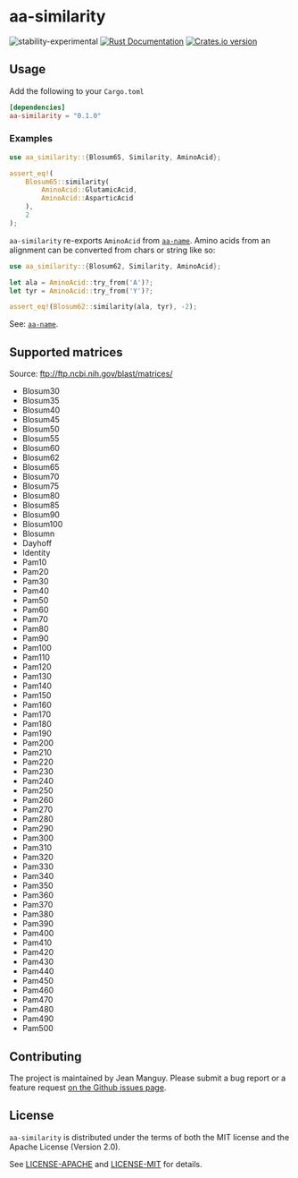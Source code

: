 # aa-similarity

![stability-experimental](https://img.shields.io/badge/stability-experimental-orange.svg)
[![Rust Documentation](https://img.shields.io/badge/api-rustdoc-blue.svg)](https://docs.rs/aa-similarity)
[![Crates.io version](https://img.shields.io/crates/v/aa-similarity)](https://crates.io/crates/aa-similarity/)


## Usage

Add the following to your `Cargo.toml`

```toml
[dependencies]
aa-similarity = "0.1.0"
```


### Examples

```rust
use aa_similarity::{Blosum65, Similarity, AminoAcid};

assert_eq!(
    Blosum65::similarity(
        AminoAcid::GlutamicAcid,
        AminoAcid::AsparticAcid
    ),
    2
);
```

`aa-similarity` re-exports `AminoAcid` from [`aa-name`]. Amino acids from an alignment can be converted from chars or string like so:

```rust
use aa_similarity::{Blosum62, Similarity, AminoAcid};

let ala = AminoAcid::try_from('A')?;
let tyr = AminoAcid::try_from('Y')?;

assert_eq!(Blosum62::similarity(ala, tyr), -2);
```

See: [`aa-name`].


[`aa-name`]: https://github.com/jeanmanguy/amino-acids/tree/main/aa-name

## Supported matrices

Source: ftp://ftp.ncbi.nih.gov/blast/matrices/

- Blosum30
- Blosum35
- Blosum40
- Blosum45
- Blosum50
- Blosum55
- Blosum60
- Blosum62
- Blosum65
- Blosum70
- Blosum75
- Blosum80
- Blosum85
- Blosum90
- Blosum100
- Blosumn
- Dayhoff
- Identity
- Pam10
- Pam20
- Pam30
- Pam40
- Pam50
- Pam60
- Pam70
- Pam80
- Pam90
- Pam100
- Pam110
- Pam120
- Pam130
- Pam140
- Pam150
- Pam160
- Pam170
- Pam180
- Pam190
- Pam200
- Pam210
- Pam220
- Pam230
- Pam240
- Pam250
- Pam260
- Pam270
- Pam280
- Pam290
- Pam300
- Pam310
- Pam320
- Pam330
- Pam340
- Pam350
- Pam360
- Pam370
- Pam380
- Pam390
- Pam400
- Pam410
- Pam420
- Pam430
- Pam440
- Pam450
- Pam460
- Pam470
- Pam480
- Pam490
- Pam500


## Contributing

The project is maintained by Jean Manguy. Please submit a bug report or a feature request [on the Github issues page](https://github.com/jeanmanguy/amino-acids/issues/new/choose).

## License

`aa-similarity` is distributed under the terms of both the MIT license and the
Apache License (Version 2.0).

See [LICENSE-APACHE](./LICENSE-APACHE) and [LICENSE-MIT](./LICENSE-MIT) for
details.